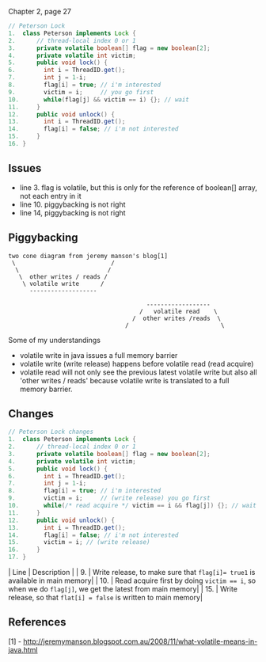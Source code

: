 Chapter 2, page 27

```java
// Peterson Lock
1.  class Peterson implements Lock {
2.      // thread-local index 0 or 1
3.      private volatile boolean[] flag = new boolean[2];
4.      private volatile int victim;
5.      public void lock() {
6.        int i = ThreadID.get();
7.        int j = 1-i;
8.        flag[i] = true; // i'm interested
9.        victim = i;     // you go first
10.       while(flag[j] && victim == i) {}; // wait
11.     }
12.     public void unlock() {
13.       int i = ThreadID.get();
14.       flag[i] = false; // i'm not interested
15.     }
16. }
```

## Issues
- line 3. flag is volatile, but this is only for the reference of boolean[] array, not each entry in it
- line 10. piggybacking is not right
- line 14, piggybacking is not right


## Piggybacking 
```
two cone diagram from jeremy manson's blog[1]
 \                           /
  \                         /
   \  other writes / reads /
    \ volatile write      /
      -------------------
    
                                       ------------------
                                     /   volatile read    \
                                   /  other writes /reads  \
                                 /                          \
```

Some of my understandings
- volatile write in java issues a full memory barrier 
- volatile write (write release) happens before volatile read (read acquire)
- volatile read will not only see the previous latest volatile write but also all 'other writes / reads'
because volatile write is translated to a full memory barrier.


## Changes 
```java
// Peterson Lock changes
1.  class Peterson implements Lock {
2.      // thread-local index 0 or 1
3.      private volatile boolean[] flag = new boolean[2];
4.      private volatile int victim;
5.      public void lock() {
6.        int i = ThreadID.get();
7.        int j = 1-i;
8.        flag[i] = true; // i'm interested
9.        victim = i;     // (write release) you go first
10.       while(/* read acquire */ victim == i && flag[j]) {}; // wait
11.     }
12.     public void unlock() {
13.       int i = ThreadID.get();
14.       flag[i] = false; // i'm not interested
15.       victim = i; // (write release) 
16.     }
17. }
```

| Line | Description |
| 9.  | Write release, to make sure that `flag[i]= true1` is available in main memory|
| 10. | Read acquire first by doing `victim == i`, so when we do `flag[j]`, we get the latest from main memory|
| 15. | Write release, so that `flat[i] = false` is written to main memory|


## References
[1] - http://jeremymanson.blogspot.com.au/2008/11/what-volatile-means-in-java.html
